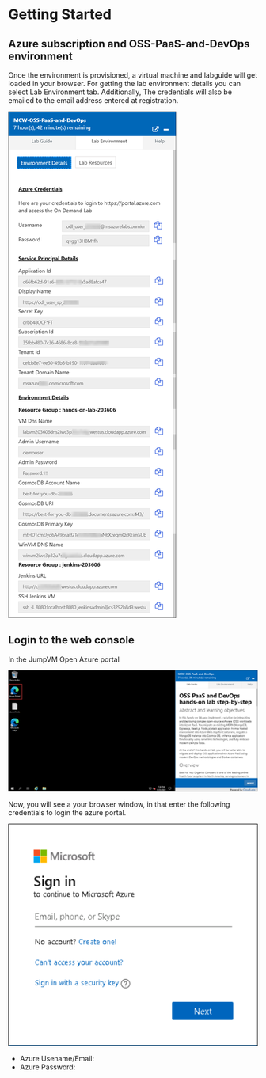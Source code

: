 # Getting Started #
## **Azure subscription and OSS-PaaS-and-DevOps environment** ##
Once the environment is provisioned, a virtual machine and labguide will get loaded in your browser. For getting the lab environment details you can select Lab Environment tab. Additionally, The credentials will also be emailed to the email address entered at registration.

 ![environment page.](media/environment.png "Envirnment page")
 
## **Login to the web console** ##
In the JumpVM Open Azure portal

![azure portal.](media/azureportal.png "Azure portal")
 
Now, you will see a your browser window, in that enter the following credentials to login the azure portal.

![login.](media/loginvm.png "login")

* Azure Usename/Email: <inject key="AzureAdUserEmail"></inject>
* Azure Password: <inject key="AzureAdUserPassword"></inject>

